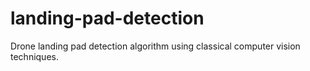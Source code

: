 # landing-pad-detection
Drone landing pad detection algorithm using classical computer vision techniques.
